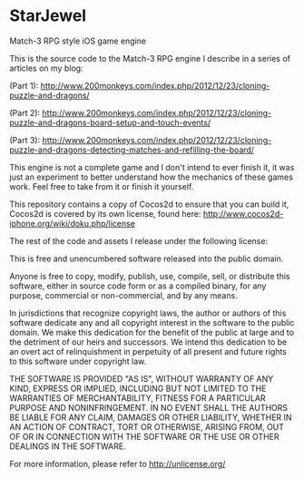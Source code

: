 StarJewel
=========

Match-3 RPG style iOS game engine

This is the source code to the Match-3 RPG engine I describe in a series of articles on my blog:

(Part 1): http://www.200monkeys.com/index.php/2012/12/23/cloning-puzzle-and-dragons/

(Part 2): http://www.200monkeys.com/index.php/2012/12/23/cloning-puzzle-and-dragons-board-setup-and-touch-events/

(Part 3): http://www.200monkeys.com/index.php/2012/12/23/cloning-puzzle-and-dragons-detecting-matches-and-refilling-the-board/

This engine is not a complete game and I don't intend to ever finish it, it was just an experiment
to better understand how the mechanics of these games work.  Feel free to take from it or finish it yourself.

This repository contains a copy of Cocos2d to ensure that you can build it, Cocos2d is covered by its
own license, found here: http://www.cocos2d-iphone.org/wiki/doku.php/license

The rest of the code and assets I release under the following license:

This is free and unencumbered software released into the public domain.

Anyone is free to copy, modify, publish, use, compile, sell, or
distribute this software, either in source code form or as a compiled
binary, for any purpose, commercial or non-commercial, and by any
means.

In jurisdictions that recognize copyright laws, the author or authors
of this software dedicate any and all copyright interest in the
software to the public domain. We make this dedication for the benefit
of the public at large and to the detriment of our heirs and
successors. We intend this dedication to be an overt act of
relinquishment in perpetuity of all present and future rights to this
software under copyright law.

THE SOFTWARE IS PROVIDED "AS IS", WITHOUT WARRANTY OF ANY KIND,
EXPRESS OR IMPLIED, INCLUDING BUT NOT LIMITED TO THE WARRANTIES OF
MERCHANTABILITY, FITNESS FOR A PARTICULAR PURPOSE AND NONINFRINGEMENT.
IN NO EVENT SHALL THE AUTHORS BE LIABLE FOR ANY CLAIM, DAMAGES OR
OTHER LIABILITY, WHETHER IN AN ACTION OF CONTRACT, TORT OR OTHERWISE,
ARISING FROM, OUT OF OR IN CONNECTION WITH THE SOFTWARE OR THE USE OR
OTHER DEALINGS IN THE SOFTWARE.

For more information, please refer to <http://unlicense.org/>
